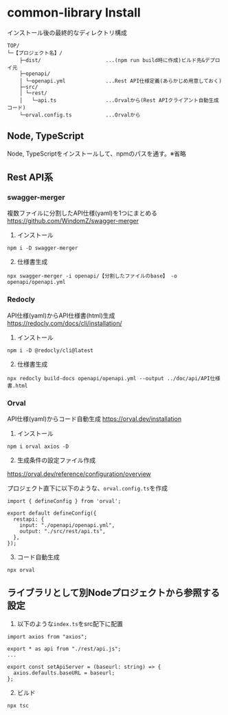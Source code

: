 # common-library Install

インストール後の最終的なディレクトリ構成
```
TOP/
└─【プロジェクト名】/
    ├─dist/                     ...(npm run build時に作成)ビルド先&デプロイ元
    ├─openapi/
    │ └─openapi.yml             ...Rest API仕様定義(あらかじめ用意しておく)
    ├─src/
    │ └─rest/
    │   └─api.ts                ...Orvalから(Rest APIクライアント自動生成コード)
    └─orval.config.ts           ...Orvalから
```

## Node, TypeScript

Node, TypeScriptをインストールして、npmのパスを通す。※省略

## Rest API系

### swagger-merger

複数ファイルに分割したAPI仕様(yaml)を1つにまとめる
https://github.com/WindomZ/swagger-merger

1. インストール
```
npm i -D swagger-merger
```

2. 仕様書生成
```
npx swagger-merger -i openapi/【分割したファイルのbase】 -o openapi/openapi.yml
```

### Redocly

API仕様(yaml)からAPI仕様書(html)生成
https://redocly.com/docs/cli/installation/

1. インストール
```
npm i -D @redocly/cli@latest 
```

2. 仕様書生成
```
npx redocly build-docs openapi/openapi.yml --output ../doc/api/API仕様書.html
```


### Orval

API仕様(yaml)からコード自動生成
https://orval.dev/installation

1. インストール
```
npm i orval axios -D
```

2. 生成条件の設定ファイル作成

https://orval.dev/reference/configuration/overview

プロジェクト直下に以下のような、`orval.config.ts`を作成
```
import { defineConfig } from 'orval';

export default defineConfig({
  restapi: {
    input: "./openapi/openapi.yml",
    output: "./src/rest/api.ts",
  },
});
```

3. コード自動生成
```
npx orval
```


## ライブラリとして別Nodeプロジェクトから参照する設定

1. 以下のような`index.ts`をsrc配下に配置

```
import axios from "axios";

export * as api from "./rest/api.js";
...

export const setApiServer = (baseurl: string) => {
  axios.defaults.baseURL = baseurl;
};
```

2. ビルド
```
npx tsc
```